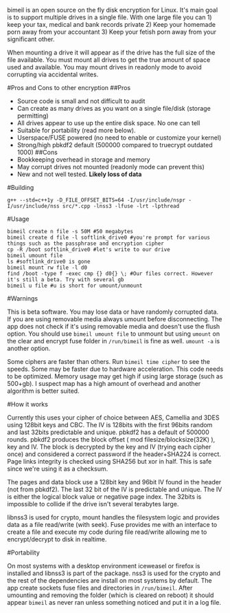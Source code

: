 bimeil is an open source on the fly disk encryption for Linux. It's main goal is to support multiple drives in a single file. With one large file you can 1) keep your tax, medical and bank records private 2) Keep your homemade porn away from your accountant 3) Keep your fetish porn away from your significant other.

When mounting a drive it will appear as if the drive has the full size of the file available. You must mount all drives to get the true amount of space used and available. You may mount drives in readonly mode to avoid corrupting via accidental writes.

#Pros and Cons to other encryption
##Pros
- Source code is small and not difficult to audit
- Can create as many drives as you want on a single file/disk (storage permitting)
- All drives appear to use up the entire disk space. No one can tell
- Suitable for portability (read more below).
- Userspace/FUSE powered (no need to enable or customize your kernel)
- Strong/high pbkdf2 default (500000 compared to truecrypt outdated 1000)
##Cons
- Bookkeeping overhead in storage and memory
- May corrupt drives not mounted (readonly mode can prevent this)
- New and not well tested. **Likely loss of data**

#Building

	g++ --std=c++1y -D_FILE_OFFSET_BITS=64 -I/usr/include/nspr -I/usr/include/nss src/*.cpp -lnss3 -lfuse -lrt -lpthread

#Usage

	bimeil create n file -s 50M #50 megabytes
	bimeil create d file -l softlink_drive0 #you're prompt for various things such as the passphrase and encryption cipher
	cp -R /boot softlink_drive0 #let's write to our drive
	bimeil umount file
	ls #softlink_drive0 is gone
	bimeil mount rw file -l d0
	find /boot -type f -exec cmp {} d0{} \; #Our files correct. However it's still a beta. Try with several gb
	bimeil u file #u is short for umount/unmount

#Warnings

This is beta software. You may lose data or have randomly corrupted data. If you are using removable media always umount before disconnecting. The app does not check if it's using removable media and doesn't use the flush option. You should use `bimeil umount file` to unmount but using `umount` on the clear and encrypt fuse folder in `/run/bimeil` is fine as well. `umount -a` is another option.

Some ciphers are faster than others. Run `bimeil time cipher` to see the speeds. Some may be faster due to hardware acceleration. This code needs to be optimized. Memory usage may get high if using large storage (such as 500+gb). I suspect map has a high amount of overhead and another algorithm is better suited.

#How it works

Currently this uses your cipher of choice between AES, Camellia and 3DES using 128bit keys and CBC. The IV is 128bits with the first 96bits random and last 32bits predictable and unique. pbkdf2 has a default of 500000 rounds. pbkdf2 produces the block offset ( mod filesize/blocksize(32K) ), key and IV. The block is decrypted by the key and IV (trying each cipher once) and considered a correct password if the header+SHA224 is correct. Page links integrity is checked using SHA256 but xor in half. This is safe since we're using it as a checksum.

The pages and data block use a 128bit key and 96bit IV found in the header (not from pbkdf2). The last 32 bit of the IV is predictable and unique. The IV is either the logical block value or negative page index. The 32bits is impossible to collide if the drive isn't several terabytes large.

libnss3 is used for crypto, mount handles the filesystem logic and provides data as a file read/write (with seek). Fuse provides me with an interface to create a file and execute my code during file read/write allowing me to encrypt/decrypt to disk in realtime.

#Portability

On most systems with a desktop environment iceweasel or firefox is installed and libnss3 is part of the package. nss3 is used for the crypto and the rest of the dependencies are install on most systems by default. The app create sockets fuse files and directories in `/run/bimeil`. After umounting and removing the folder (which is cleared on reboot) it should appear `bimeil` as never ran unless something noticed and put it in a log file.


